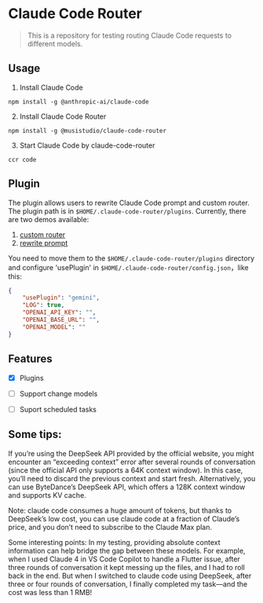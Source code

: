 # Claude Code Router

> This is a repository for testing routing Claude Code requests to different models.

## Usage

1. Install Claude Code

```shell
npm install -g @anthropic-ai/claude-code
```

2. Install Claude Code Router

```shell
npm install -g @musistudio/claude-code-router
```

3. Start Claude Code by claude-code-router

```shell
ccr code
```


## Plugin

The plugin allows users to rewrite Claude Code prompt and custom router. The plugin path is in `$HOME/.claude-code-router/plugins`. Currently, there are two demos available: 
1. [custom router](https://github.com/musistudio/claude-code-router/blob/dev/custom-prompt/plugins/deepseek.js)
2. [rewrite prompt](https://github.com/musistudio/claude-code-router/blob/dev/custom-prompt/plugins/gemini.js)

You need to move them to the `$HOME/.claude-code-router/plugins` directory and configure 'usePlugin' in `$HOME/.claude-code-router/config.json`，like this:

```json
{
    "usePlugin": "gemini",
    "LOG": true,
    "OPENAI_API_KEY": "",
    "OPENAI_BASE_URL": "",
    "OPENAI_MODEL": ""
}
```

## Features
- [x] Plugins
- [ ] Support change models
- [ ] Suport scheduled tasks


## Some tips:
If you’re using the DeepSeek API provided by the official website, you might encounter an “exceeding context” error after several rounds of conversation (since the official API only supports a 64K context window). In this case, you’ll need to discard the previous context and start fresh. Alternatively, you can use ByteDance’s DeepSeek API, which offers a 128K context window and supports KV cache.

Note: claude code consumes a huge amount of tokens, but thanks to DeepSeek’s low cost, you can use claude code at a fraction of Claude’s price, and you don’t need to subscribe to the Claude Max plan.

Some interesting points: In my testing, providing absolute context information can help bridge the gap between these models. For example, when I used Claude 4 in VS Code Copilot to handle a Flutter issue, after three rounds of conversation it kept messing up the files, and I had to roll back in the end. But when I switched to claude code using DeepSeek, after three or four rounds of conversation, I finally completed my task—and the cost was less than 1 RMB!


